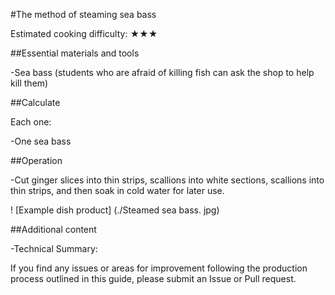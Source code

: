 #The method of steaming sea bass

Estimated cooking difficulty: ★★★

##Essential materials and tools

-Sea bass (students who are afraid of killing fish can ask the shop to help kill them)

##Calculate

Each one:

-One sea bass

##Operation

-Cut ginger slices into thin strips, scallions into white sections, scallions into thin strips, and then soak in cold water for later use.

! [Example dish product] (./Steamed sea bass. jpg)

##Additional content

-Technical Summary:

If you find any issues or areas for improvement following the production process outlined in this guide, please submit an Issue or Pull request.